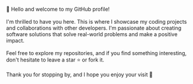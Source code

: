👋 Hello and welcome to my GitHub profile! <br /><br />
I'm thrilled to have you here. This is where I showcase my coding projects and collaborations with other developers. I'm passionate about creating software solutions that solve real-world problems and make a positive impact. <br /><br />
Feel free to explore my repositories, and if you find something interesting, don't hesitate to leave a star ⭐️ or fork it.<br /><br />
Thank you for stopping by, and I hope you enjoy your visit 💞
